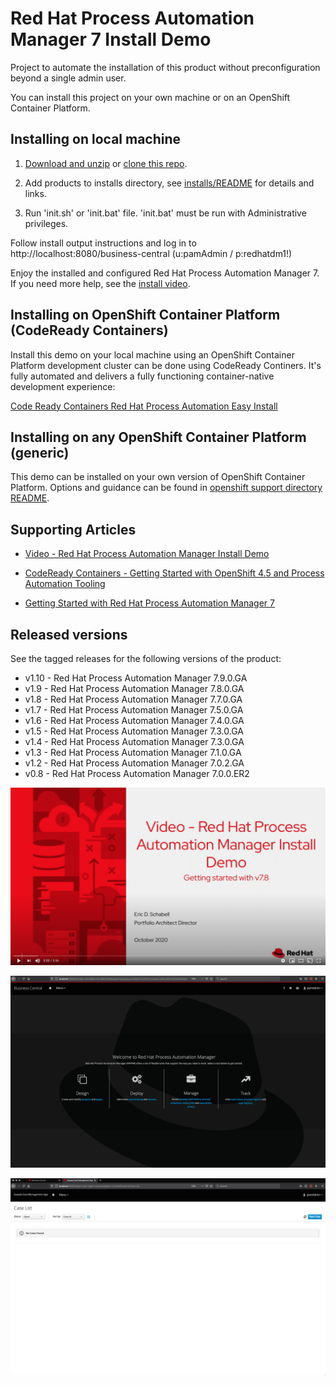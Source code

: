 Red Hat Process Automation Manager 7 Install Demo
=================================================
Project to automate the installation of this product without preconfiguration beyond a single admin user.

You can install this project on your own machine or on an OpenShift Container Platform.


Installing on local machine
---------------------------
1. [Download and unzip](https://github.com/jbossdemocentral/rhpam7-install-demo/archive/master.zip) or [clone this repo](https://github.com/jbossdemocentral/rhpam7-install-demo.git).
   
2. Add products to installs directory, see [installs/README](installs/README) for details and links.

3. Run 'init.sh' or 'init.bat' file. 'init.bat' must be run with Administrative privileges.

Follow install output instructions and log in to http://localhost:8080/business-central (u:pamAdmin / p:redhatdm1!)

Enjoy the installed and configured Red Hat Process Automation Manager 7. If you need more help, see the [install video](https://youtu.be/x6U8CiPU9cU).


Installing on OpenShift Container Platform (CodeReady Containers)
----------------------------------------------------------------
Install this demo on your local machine using an OpenShift Container Platform development cluster can be done using 
CodeReady Continers. It's fully automated and delivers a fully functioning container-native development experience:

[Code Ready Containers Red Hat Process Automation Easy Install](https://gitlab.com/redhatdemocentral/crc-rhpam-install-demo)


Installing on any OpenShift Container Platform (generic)
-------------------------------------------------------
This demo can be installed on your own version of OpenShift Container Platform. Options and guidance can be found 
in [openshift support directory README](support/openshift/README.md).


Supporting Articles
-------------------
- [Video - Red Hat Process Automation Manager Install Demo](https://youtu.be/x6U8CiPU9cU)

- [CodeReady Containers - Getting Started with OpenShift 4.5 and Process Automation Tooling](https://dzone.com/articles/codeready-containers-getting-started-with-openshif-1)

- [Getting Started with Red Hat Process Automation Manager 7](https://upload.wikimedia.org/wikipedia/commons/6/67/Learning_Curve_--_Coming_Soon_Placeholder.png)


Released versions
-----------------
See the tagged releases for the following versions of the product:

- v1.10 - Red Hat Process Automation Manager 7.9.0.GA
- v1.9 - Red Hat Process Automation Manager 7.8.0.GA
- v1.8 - Red Hat Process Automation Manager 7.7.0.GA
- v1.7 - Red Hat Process Automation Manager 7.5.0.GA
- v1.6 - Red Hat Process Automation Manager 7.4.0.GA
- v1.5 - Red Hat Process Automation Manager 7.3.0.GA
- v1.4 - Red Hat Process Automation Manager 7.3.0.GA
- v1.3 - Red Hat Process Automation Manager 7.1.0.GA
- v1.2 - Red Hat Process Automation Manager 7.0.2.GA
- v0.8 - Red Hat Process Automation Manager 7.0.0.ER2

[![RHPAM VIDEO](docs/demo-images/rhpam7-video.png)](https://youtu.be/x6U8CiPU9cU)

![RHPAM 7](docs/demo-images/rhpam7.png)

![RHPAM 7 CASE](docs/demo-images/rhpam7-case.png)

